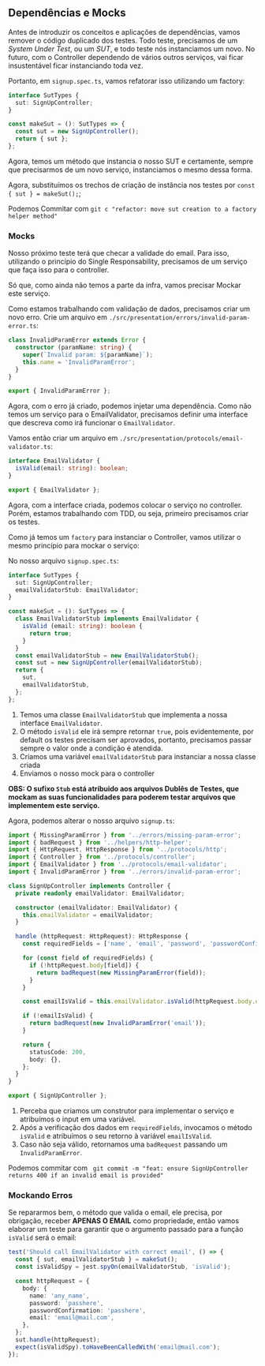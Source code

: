## Dependências e Mocks

Antes de introduzir os conceitos e aplicações de dependências, vamos remover o código duplicado dos testes. Todo teste, precisamos de um _System Under Test_, ou um _SUT_, e todo teste nós instanciamos um novo. No futuro, com o Controller dependendo de vários outros serviços, vai ficar insustentável ficar instanciando toda vez.

Portanto, em `signup.spec.ts`, vamos refatorar isso utilizando um factory:
```Typescript
interface SutTypes {
  sut: SignUpController;
}

const makeSut = (): SutTypes => {
  const sut = new SignUpController();
  return { sut };
};
```

Agora, temos um método que instancia o nosso SUT e certamente, sempre que precisarmos de um novo serviço, instanciamos o mesmo dessa forma.

Agora, substituímos os trechos de criação de instância nos testes por `const { sut } = makeSut();`;

Podemos Commitar com `git c "refactor: move sut creation to a factory helper method"`

### Mocks

Nosso próximo teste terá que checar a validade do email. Para isso, utilizando o princípio do Single Responsability, precisamos de um serviço que faça isso para o controller.

Só que, como ainda não temos a parte da infra, vamos precisar Mockar este serviço.

Como estamos trabalhando com validação de dados, precisamos criar um novo erro. Crie um arquivo em `./src/presentation/errors/invalid-param-error.ts`:
```Typescript
class InvalidParamError extends Error {
  constructor (paramName: string) {
    super(`Invalid param: ${paramName}`);
    this.name = 'InvalidParamError';
  }
}

export { InvalidParamError };
```

Agora, com o erro já criado, podemos injetar uma dependência. Como não temos um serviço para o EmailValidator, precisamos definir uma interface que descreva como irá funcionar o `EmailValidator`.

Vamos então criar um arquivo em `./src/presentation/protocols/email-validator.ts`:
```Typescript
interface EmailValidator {
  isValid(email: string): boolean;
}

export { EmailValidator };
```

Agora, com a interface criada, podemos colocar o serviço no controller. Porém, estamos trabalhando com TDD, ou seja, primeiro precisamos criar os testes.

Como já temos um `factory` para instanciar o Controller, vamos utilizar o mesmo princípio para mockar o serviço:

No nosso arquivo `signup.spec.ts`:
```Typescript
interface SutTypes {
  sut: SignUpController;
  emailValidatorStub: EmailValidator;
}

const makeSut = (): SutTypes => {
  class EmailValidatorStub implements EmailValidator {
    isValid (email: string): boolean {
      return true;
    }
  }
  const emailValidatorStub = new EmailValidatorStub();
  const sut = new SignUpController(emailValidatorStub);
  return {
    sut,
    emailValidatorStub,
  };
};
```

1. Temos uma classe `EmailValidatorStub` que implementa a nossa interface `EmailValidator`.
2. O método `isValid` ele irá sempre retornar `true`, pois evidentemente, por default os testes precisam ser aprovados, portanto, precisamos passar sempre o valor onde a condição é atendida.
3. Criamos uma variável `emailValidatorStub` para instanciar a nossa classe criada
4. Enviamos o nosso mock para o controller

**OBS: O sufixo `Stub` está atribuido aos arquivos Dublês de Testes, que mockam as suas funcionalidades para poderem testar arquivos que implementem este serviço.**

Agora, podemos alterar o nosso arquivo `signup.ts`:
```Typescript
import { MissingParamError } from '../errors/missing-param-error';
import { badRequest } from '../helpers/http-helper';
import { HttpRequest, HttpResponse } from '../protocols/http';
import { Controller } from '../protocols/controller';
import { EmailValidator } from '../protocols/email-validator';
import { InvalidParamError } from '../errors/invalid-param-error';

class SignUpController implements Controller {
  private readonly emailValidator: EmailValidator;

  constructor (emailValidator: EmailValidator) {
    this.emailValidator = emailValidator;
  }

  handle (httpRequest: HttpRequest): HttpResponse {
    const requiredFields = ['name', 'email', 'password', 'passwordConfirmation'];

    for (const field of requiredFields) {
      if (!httpRequest.body[field]) {
        return badRequest(new MissingParamError(field));
      }
    }

    const emailIsValid = this.emailValidator.isValid(httpRequest.body.email);

    if (!emailIsValid) {
      return badRequest(new InvalidParamError('email'));
    }

    return {
      statusCode: 200,
      body: {},
    };
  }
}

export { SignUpController };
```

1. Perceba que criamos um construtor para implementar o serviço e atribuímos o input em uma variável.
2. Após a verificação dos dados em `requiredFields`, invocamos o método `isValid` e atribuímos o seu retorno à variável `emailIsValid`.
3. Caso não seja válido, retornamos uma `badRequest` passando um `InvalidParamError`.

Podemos commitar com ` git commit -m "feat: ensure SignUpController returns 400 if an invalid email is provided"`

### Mockando Erros

Se repararmos bem, o método que valida o email, ele precisa, por obrigação, receber **APENAS O EMAIL** como propriedade, então vamos elaborar um teste para garantir que o argumento passado para a função `isValid` será o email:
```Typescript
test('Should call EmailValidator with correct email', () => {
  const { sut, emailValidatorStub } = makeSut();
  const isValidSpy = jest.spyOn(emailValidatorStub, 'isValid');

  const httpRequest = {
    body: {
      name: 'any_name',
      password: 'passhere',
      passwordConfirmation: 'passhere',
      email: 'email@mail.com',
    },
  };
  sut.handle(httpRequest);
  expect(isValidSpy).toHaveBeenCalledWith('email@mail.com');
});
```